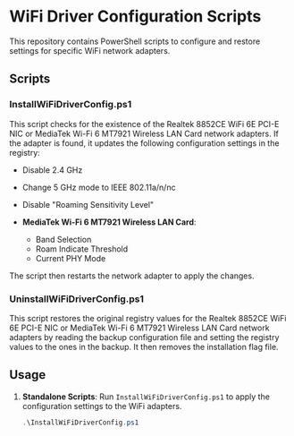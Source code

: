 # WiFi Driver Configuration Scripts

This repository contains PowerShell scripts to configure and restore settings for specific WiFi network adapters.

## Scripts

### InstallWiFiDriverConfig.ps1

This script checks for the existence of the Realtek 8852CE WiFi 6E PCI-E NIC or MediaTek Wi-Fi 6 MT7921 Wireless LAN Card network adapters. If the adapter is found, it updates the following configuration settings in the registry:

  - Disable 2.4 GHz
  - Change 5 GHz mode to IEEE 802.11a/n/nc
  - Disable "Roaming Sensitivity Level"

- **MediaTek Wi-Fi 6 MT7921 Wireless LAN Card**:
  - Band Selection
  - Roam Indicate Threshold
  - Current PHY Mode

The script then restarts the network adapter to apply the changes.

### UninstallWiFiDriverConfig.ps1

This script restores the original registry values for the Realtek 8852CE WiFi 6E PCI-E NIC or MediaTek Wi-Fi 6 MT7921 Wireless LAN Card network adapters by reading the backup configuration file and setting the registry values to the ones in the backup. It then removes the installation flag file.

## Usage

1. **Standalone Scripts**:
   Run `InstallWiFiDriverConfig.ps1` to apply the configuration settings to the WiFi adapters.

   ```powershell
   .\InstallWiFiDriverConfig.ps1
